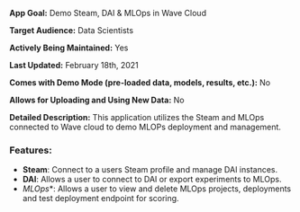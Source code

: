 **App Goal:** Demo Steam, DAI & MLOps in Wave Cloud

**Target Audience:** Data Scientists

**Actively Being Maintained:** Yes

**Last Updated:** February 18th, 2021

**Comes with Demo Mode (pre-loaded data, models, results, etc.):** No

**Allows for Uploading and Using New Data:** No

**Detailed Description:** This application utilizes the Steam and MLOps connected to Wave cloud to demo MLOPs deployment and management.

### **Features**:
* **Steam**: Connect to a users Steam profile and manage DAI instances.
* **DAI**: Allows a user to connect to DAI or export experiments to MLOps.
* *MLOps**: Allows a user to view and delete MLOps projects, deployments and test deployment endpoint for scoring.

